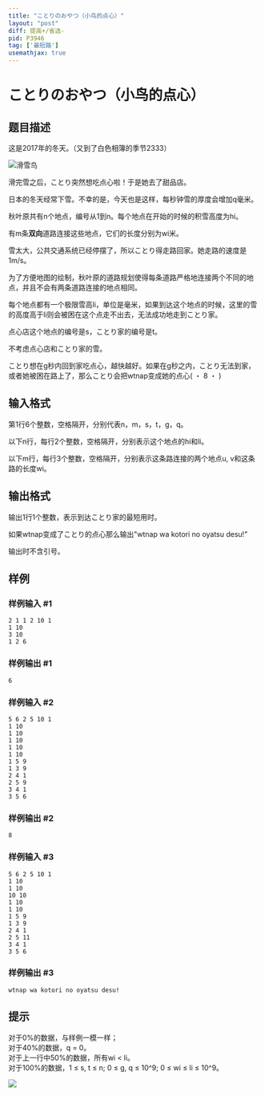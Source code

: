 ```yaml
---
title: "ことりのおやつ（小鸟的点心）"
layout: "post"
diff: 提高+/省选-
pid: P3946
tag: ['最短路']
usemathjax: true
---
```


# ことりのおやつ（小鸟的点心）
## 题目描述

这是2017年的冬天。（又到了白色相簿的季节2333）

![滑雪鸟](https://db.loveliv.es/png/navi/476/0)

滑完雪之后，ことり突然想吃点心啦！于是她去了甜品店。

日本的冬天经常下雪。不幸的是，今天也是这样，每秒钟雪的厚度会增加q毫米。

秋叶原共有n个地点，编号从1到n。每个地点在开始的时候的积雪高度为hi。

有m条**双向**道路连接这些地点，它们的长度分别为wi米。

雪太大，公共交通系统已经停摆了，所以ことり得走路回家。她走路的速度是1m/s。

为了方便地图的绘制，秋叶原的道路规划使得每条道路严格地连接两个不同的地点，并且不会有两条道路连接的地点相同。

每个地点都有一个极限雪高li，单位是毫米，如果到达这个地点的时候，这里的雪的高度高于li则会被困在这个点走不出去，无法成功地走到ことり家。

点心店这个地点的编号是s，ことり家的编号是t。

不考虑点心店和ことり家的雪。

ことり想在g秒内回到家吃点心，越快越好。如果在g秒之内，ことり无法到家，或者她被困在路上了，那么ことり会把wtnap变成她的点心( ・ 8 ・ )

## 输入格式

第1行6个整数，空格隔开，分别代表n，m，s，t，g，q。

以下n行，每行2个整数，空格隔开，分别表示这个地点的hi和li。

以下m行，每行3个整数，空格隔开，分别表示这条路连接的两个地点u, v和这条路的长度wi。

## 输出格式

输出1行1个整数，表示到达ことり家的最短用时。

如果wtnap变成了ことり的点心那么输出"wtnap wa kotori no oyatsu desu!"

输出时不含引号。

## 样例

### 样例输入 #1
```
2 1 1 2 10 1
1 10
3 10
1 2 6
```
### 样例输出 #1
```
6
```
### 样例输入 #2
```
5 6 2 5 10 1
1 10
1 10
1 10
1 10
1 10
1 5 9
1 3 9
2 4 1
2 5 9
3 4 1
3 5 6
```
### 样例输出 #2
```
8
```
### 样例输入 #3
```
5 6 2 5 10 1
1 10
1 10
10 10
1 10
1 10
1 5 9
1 3 9
2 4 1
2 5 11
3 4 1
3 5 6

```
### 样例输出 #3
```
wtnap wa kotori no oyatsu desu!
```
## 提示

对于0%的数据，与样例一模一样；  
对于40%的数据，q = 0。  
对于上一行中50%的数据，所有wi < li。  
对于100%的数据，1 ≤ s, t ≤ n;  0 ≤ g, q ≤ 10^9; 0 ≤ wi ≤ li ≤ 10^9。

![](https://cdn.luogu.com.cn/upload/pic/9826.png)

